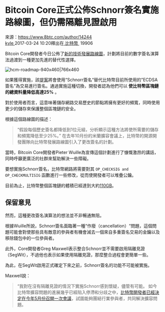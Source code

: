 # Bitcoin Core正式公佈Schnorr簽名實施路線圖，但仍需隔離見證啟用
來源：https://www.8btc.com/author/14244    
[kyle ](https://www.8btc.com/author/14244)2017-03-24 10:20釋出在[ 比特幣 ](javascript:;) 19906

Bitcoin Core開發者今日公佈了[新的技術發展路線圖](https://bitcoincore.org/en/2017/03/23/schnorr-signature-aggregation/)，計劃將目前的數字簽名演算法過渡到一種更加先進的替代性選擇。

![hcm-roadmap-940x460|766x460](https://cdn.8btc.com/wp-content/uploads/2017/03/hcm-roadmap-940x460.jpg)

如果獲得實施，該[提案](https://bitcoincore.org/en/2017/03/23/schnorr-signature-aggregation/)將會使用“Schnorr簽名“替代比特幣目前所使用的”ECDSA簽名”為交易進行簽名。通過實施這種切換，開發者認為他們可以 **使比特幣區塊鏈的總資料量降低高達25%** 。

對於使用者而言，這意味著儲存網路交易歷史的節點將擁有更好的頻寬，同時使用更少的儲存來保護整個區塊鏈的安全。

根據這個路線圖的描述：

> “假設每個歷史簽名都降低到1位元組，分析顯示這種方法將使所需要的儲存和頻寬降低至少25%。”
> 在去年10月份的米蘭擴容會議上，比特幣的開源開發團隊向比特幣發展路線圖引入了更改簽名的計劃。

當時，Bitcoin Core開發者Pieter Wuille為宣傳這個計劃進行了慷慨激昂的講話，同時呼籲更廣泛的社群來幫助解決一些障礙。

要想實施Schnorr簽名，比特幣網路將需要對其 `OP_CHECKSIG and OP_CHECKMULTISIG` 函數進行一些修改，從而使開發者可以堆疊公鑰。

目前為止，比特幣整個區塊鏈的體積已經達到大約[110GB](https://blockchain.info/charts/blocks-size)。

## 保留意見

然而，這種更改簽名演算法的想法並不非暢通無阻。

根據Wuille所說，Schnorr簽名面臨著一種“作廢（cancellation）“問題，這個問題可能會對使那些具有敵意的參與者有機會減去一個來自多重簽名交易的金鑰以及移除錢包中的一位參與者。

此外，Core開發者Greg Maxwell表示整合Schnorr並不需要啟用隔離見證（SegWit），不過他也表示如果使用隔離見證，那麼整合過程會更簡單一些。

為此，在SegWit啟用正式確定下來之前，Schnorr簽名的功能不可能被實施。

Maxwell說：

> “我對在沒有隔離見證的情況下實施Schnorr感到懷疑，儘管有可能。
> 如今比特幣擴容問題的進展幾乎已經陷入停滯和分歧之中，[比特幣開發者已經決定在今年5月份召開一次會議](http://www.8btc.com/scaling-meeting-take-place-may)，試圖能夠團結行業參與者，共同解決擴容問題。
